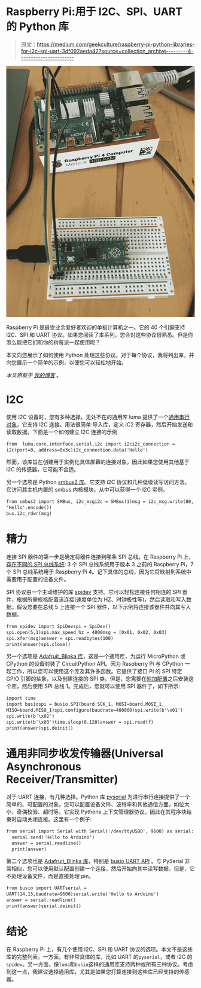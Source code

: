 # Raspberry Pi:用于 I2C、SPI、UART 的 Python 库

> 原文：<https://medium.com/geekculture/raspberry-pi-python-libraries-for-i2c-spi-uart-3df092aeda42?source=collection_archive---------4----------------------->

![](img/119cc4ee882c3ddff54237438fc07a00.png)

Raspberry Pi 是最受业余爱好者欢迎的单板计算机之一。它的 40 个引脚支持 I2C、SPI 和 UART 协议。如果您阅读了本系列，您会对这些协议很熟悉。但是你怎么能把它们和你的树莓派一起使用呢？

本文向您展示了如何使用 Python 处理这些协议。对于每个协议，我将列出库，并向您展示一个简单的示例，以便您可以轻松地开始。

*本文原载于* [*我的博客*](https://admantium.com/blog/micro09_raspberry_pi_i2c_spi_uart_python_libraries/) 。

# I2C

使用 I2C 设备时，您有多种选择。无处不在的通用库 luma 提供了一个[通用串行对象](https://luma-core.readthedocs.io/en/latest/interface.html)，它支持 I2C 连接。用法很简单:导入库，定义 IC2 寄存器，然后开始发送和读取数据。下面是一个如何建立 I2C 连接的示例

```
from  luma.core.interface.serial.i2c import i2ci2c_connection = i2c(port=0, address=0x3c)i2c_connection.data('Hello')
```

然而，该库旨在创建用于实例化具体屏幕的连接对象，因此如果您使用其他基于 I2C 的传感器，它可能不合适。

另一个选项是 Python [smbus2 库](https://pypi.org/project/smbus2/)。它支持 i2C 协议和几种低级读写访问方法。它访问其主机内置的 smbus 内核模块，从中可以获得一个 I2C 实例。

```
from smbus2 import SMBus, i2c_msgi2c = SMBus(1)msg = i2c_msg.write(80, 'Hello'.encode())
bus.i2c_rdwr(msg)
```

# 精力

连接 SPI 器件的第一步是确定将器件连接到哪条 SPI 总线。在 Raspberry Pi 上，[存在不同的 SPI 总线系统](https://www.raspberrypi.org/documentation/computers/raspberry-pi.html#serial-peripheral-interface-spi): 3 个 SPI 总线系统用于版本 3 之前的 Raspberry Pi，7 个 SPI 总线系统用于 Raspberry Pi 4。记下具体的总线，因为它将映射到系统中需要用于配置的设备文件。

SPI 协议由一个主动维护的库 [spidev](https://pypi.org/project/spidev/) 支持。它可以轻松连接任何相连的 SPI 器件，根据所需规格配置该连接(速度单位为 HZ、时钟极性等)，然后读取和写入数据。假设您要在总线 5 上连接一个 SPI 器件，以下示例将连接该器件并向其写入数据。

```
from spidev import SpiDevspi = SpiDev()
spi.open(5,1)spi.max_speed_hz = 4000msg = [0x01, 0x02, 0x03]
spi.xfer(msg)answer = spi.readbytes(100)
print(answer)spi.close()
```

另一个选项是 [Adafruit_Blinka 库](https://github.com/adafruit/Adafruit_Blinka)，这是一个通用库，为运行 MicroPython 或 CPython 的设备封装了 CircuitPython API。因为 Raspberry Pi 与 CPython 一起工作，所以您可以使用这个库及其许多函数。它提供了接口 PI 的 SPI 特定 GPIO 引脚的抽象，以及创建连接的 SPI 类。但是，您需要在[附加配置](https://learn.adafruit.com/circuitpython-on-raspberrypi-linux/spi-sensors-devices)之后安装这个库，然后使用 SPI 总线 1。完成后，您就可以使用 SPI 器件了，如下所示:

```
import time
import busiospi = busio.SPI(board.SCK_1, MOSI=board.MOSI_1, MISO=board.MISO_1)spi.configure(baudrate=400000)spi.write(b'\x01')
spi.write(b'\x02')
spi.write(b'\x03')time.sleep(0.120)answer = spi.read(f)
print(answer)spi.deinit()
```

# 通用非同步收发传输器(Universal Asynchronous Receiver/Transmitter)

对于 UART 连接，有几种选择。Python 库 [pyserial](https://pypi.org/project/pyserial/) 为进行串行连接提供了一个简单的、可配置的对象。您可以配置设备文件、波特率和其他通信方面，如位大小、奇偶校验、超时等。它实现 Pythons 上下文管理器协议，因此在其程序块结束时自动关闭连接。这里有一个例子:

```
from serial import Serial with Serial('/dev/ttyUSB0', 9600) as serial:
  serial.send('Hello to Arduino')
  answer = serial.readline()
  print(answer)
```

第二个选项也是 [Adafruit_Blinka 库](https://github.com/adafruit/Adafruit_Blinka)，特别是 [busio UART API](https://circuitpython.readthedocs.io/projects/blinka/en/latest/api.html#busio.UART) 。与 PySerial 非常相似，您可以使用默认配置创建一个连接，然后开始向其中读写数据。但是，它不处理设备文件，而是直接处理 pin。

```
from busio import UARTserial = UART(14,15,baudrate=9600)serial.write('Hello to Arduino')
answer = serial.readline()
print(answer)serial.deinit()
```

# 结论

在 Raspberry Pi 上，有几个使用 I2C、SPI 和 UART 协议的选项。本文不是这些库的完整列表。一方面，有非常具体的库，比如 UART 的`pyserial`，或者 I2C 的`spidev`。另一方面，像`luma`和`busio`这样的通用库支持两种或所有三种协议。考虑到这一点，我建议选择通用库，尤其是如果您打算连接到这些库已经支持的传感器。